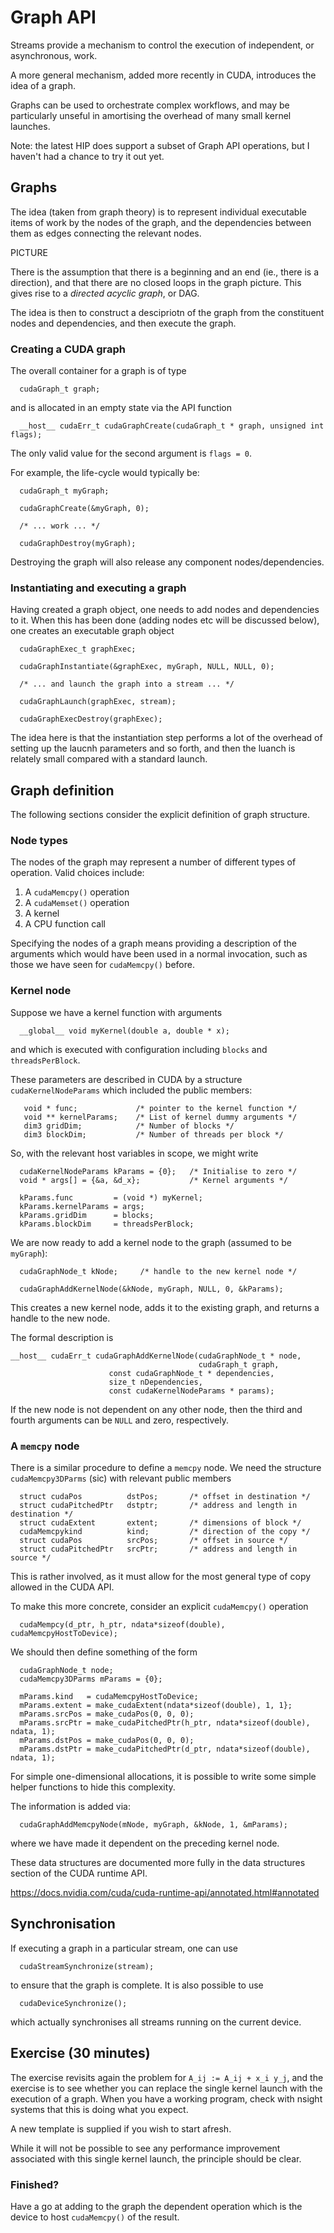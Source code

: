 # Graph API

Streams provide a mechanism to control the execution of independent,
or asynchronous, work.

A more general mechanism, added more recently in CUDA, introduces the
idea of a graph.

Graphs can be used to orchestrate complex workflows, and may be
particularly unseful in amortising the overhead of many small
kernel launches.

Note: the latest HIP does support a subset of Graph API operations,
but I haven't had a chance to try it out yet.


## Graphs

The idea (taken from graph theory) is to represent individual executable
items of work by the nodes of the graph, and the dependencies between
them as edges connecting the relevant nodes.

PICTURE

There is the assumption that there is a beginning and an end (ie., there
is a direction), and that there are no closed loops in the graph picture.
This gives rise to a *directed acyclic graph*, or DAG.

The idea is then to construct a descipriotn of the graph from the
constituent nodes and dependencies, and then execute the graph.

### Creating a CUDA graph

The overall container for a graph is of type
```
  cudaGraph_t graph;
```
and is allocated in an empty state via the API function
```
  __host__ cudaErr_t cudaGraphCreate(cudaGraph_t * graph, unsigned int flags);
```
The only valid value for the second argument is `flags = 0`.

For example, the life-cycle would typically be:
```
  cudaGraph_t myGraph;

  cudaGraphCreate(&myGraph, 0);

  /* ... work ... */

  cudaGraphDestroy(myGraph);
```
Destroying the graph will also release any component nodes/dependencies.


### Instantiating and executing a graph

Having created a graph object, one needs to add nodes and dependencies
to it. When this has been done (adding nodes etc will be discussed below),
one creates an executable graph object
```
  cudaGraphExec_t graphExec;

  cudaGraphInstantiate(&graphExec, myGraph, NULL, NULL, 0);

  /* ... and launch the graph into a stream ... */

  cudaGraphLaunch(graphExec, stream);

  cudaGraphExecDestroy(graphExec);
```
The idea here is that the instantiation step performs a lot of the
overhead of setting up the laucnh parameters and so forth, and then
the luanch is relately small compared with a standard launch.


## Graph definition

The following sections consider the explicit definition of graph
structure.

### Node types

The nodes of the graph may represent a number of different types of
operation. Valid choices include:

1. A `cudaMemcpy()` operation
2. A `cudaMemset()` operation
3. A kernel
4. A CPU function call

Specifying the nodes of a graph means providing a description of the
arguments which would have been used in a normal invocation, such as
those we have seen for `cudaMemcpy()` before.

### Kernel node

Suppose we have a kernel function with arguments
```
  __global__ void myKernel(double a, double * x);
```
and which is executed with configuration including `blocks` and
`threadsPerBlock`.

These parameters are described in CUDA by a structure `cudaKernelNodeParams`
which included the public members:
```
   void * func;             /* pointer to the kernel function */
   void ** kernelParams;    /* List of kernel dummy arguments */
   dim3 gridDim;            /* Number of blocks */
   dim3 blockDim;           /* Number of threads per block */
```
So, with the relevant host variables in scope, we might write
```
  cudaKernelNodeParams kParams = {0};   /* Initialise to zero */
  void * args[] = {&a, &d_x};           /* Kernel arguments */

  kParams.func         = (void *) myKernel;
  kParams.kernelParams = args;
  kParams.gridDim      = blocks;
  kParams.blockDim     = threadsPerBlock;
```
We are now ready to add a kernel node to the graph (assumed to
be `myGraph`):
```
  cudaGraphNode_t kNode;     /* handle to the new kernel node */

  cudaGraphAddKernelNode(&kNode, myGraph, NULL, 0, &kParams);
```
This creates a new kernel node, adds it to the existing graph, and
returns a handle to the new node.

The formal description is
```
__host__ cudaErr_t cudaGraphAddKernelNode(cudaGraphNode_t * node,
                                          cudaGraph_t graph,
					  const cudaGraphNode_t * dependencies,
					  size_t nDependencies,
					  const cudaKernelNodeParams * params);
```
If the new node is not dependent on any other node, then the third and
fourth arguments can be `NULL` and zero, respectively.

### A `memcpy` node

There is a similar procedure to define a `memcpy` node. We need the
structure `cudaMemcpy3DParms` (sic) with relevant public members
```
  struct cudaPos          dstPos;       /* offset in destination */
  struct cudaPitchedPtr   dstptr;       /* address and length in destination */
  struct cudaExtent       extent;       /* dimensions of block */
  cudaMemcpykind          kind;         /* direction of the copy */
  struct cudaPos          srcPos;       /* offset in source */
  struct cudaPitchedPtr   srcPtr;       /* address and length in source */
```
This is rather involved, as it must allow for the most general
type of copy allowed in the CUDA API.

To make this more concrete, consider an explicit `cudaMemcpy()` operation
```
  cudaMempcy(d_ptr, h_ptr, ndata*sizeof(double), cudaMemcpyHostToDevice);
```
We should then define something of the form
```
  cudaGraphNode_t node;
  cudaMemcpy3DParms mParams = {0};

  mParams.kind   = cudaMemcpyHostToDevice;
  mParams.extent = make_cudaExtent(ndata*sizeof(double), 1, 1};
  mParams.srcPos = make_cudaPos(0, 0, 0);
  mParams.srcPtr = make_cudaPitchedPtr(h_ptr, ndata*sizeof(double), ndata, 1);
  mParams.dstPos = make_cudaPos(0, 0, 0);
  mParams.dstPtr = make_cudaPitchedPtr(d_ptr, ndata*sizeof(double), ndata, 1);
```
For simple one-dimensional allocations, it is possible to write some
simple helper functions to hide this complexity.

The information is added via:
```
  cudaGraphAddMemcpyNode(mNode, myGraph, &kNode, 1, &mParams);
```
where we have made it dependent on the preceding kernel node.


These data structures are documented more fully in the data structures
section of the CUDA runtime API.

https://docs.nvidia.com/cuda/cuda-runtime-api/annotated.html#annotated

## Synchronisation

If executing a graph in a particular stream, one can use
```
  cudaStreamSynchronize(stream);
```
to ensure that the graph is complete. It is also possible to use
```
  cudaDeviceSynchronize();
```
which actually synchronises all streams running on the current
device.


## Exercise (30 minutes)

The exercise revisits again the problem for `A_ij := A_ij + x_i y_j`,
and the exercise is to see whether you can replace the single
kernel launch with the execution of a graph. When you have a
working program, check with nsight systems that this is doing what
you expect.

A new template is supplied if you wish to start afresh.

While it will not be possible to see any performance improvement
associated with this single kernel launch, the principle should
be clear.

### Finished?

Have a go at adding to the graph the dependent operation which is the
device to host `cudaMemcpy()` of the result.
